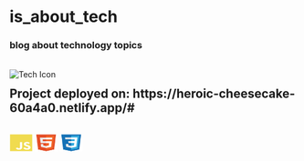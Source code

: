 # <h1>is_about_tech</h1>

<h3>blog about technology topics</h3> <div style="display: inline_block"><br> <img align="left" alt="Tech Icon" src="https://img.icons8.com/dusk/344/motherboard.png" /></div>

<h2>Project deployed on: https://heroic-cheesecake-60a4a0.netlify.app/#</h2>

<div style="display: inline_block"><br>
  <img align="center" alt="Rafa-Js" height="30" width="40" src="https://raw.githubusercontent.com/devicons/devicon/master/icons/javascript/javascript-plain.svg">
  <img align="center" alt="Rafa-HTML" height="30" width="40" src="https://raw.githubusercontent.com/devicons/devicon/master/icons/html5/html5-original.svg">
  <img align="center" alt="Rafa-CSS" height="30" width="40" src="https://raw.githubusercontent.com/devicons/devicon/master/icons/css3/css3-original.svg">
</div>

